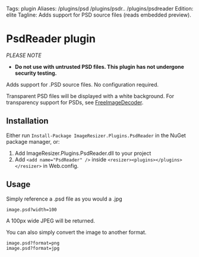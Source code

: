 Tags: plugin
Aliases: /plugins/psd /plugins/psdr.. /plugins/psdreader
Edition: elite
Tagline: Adds support for PSD source files (reads embedded preview).

# PsdReader plugin

*PLEASE NOTE*
* **Do not use with untrusted PSD files. This plugin has not undergone security testing.**


Adds support for .PSD source files. No configuration required.

Transparent PSD files will be displayed with a white background. For transparency support for PSDs, see [FreeImageDecoder](/plugins/freeimage).

## Installation

Either run `Install-Package ImageResizer.Plugins.PsdReader` in the NuGet package manager, or:

1. Add ImageResizer.Plugins.PsdReader.dll to your project
2. Add `<add name="PsdReader" />` inside `<resizer><plugins></plugins></resizer>` in Web.config.

## Usage

Simply reference a .psd file as you would a .jpg

    image.psd?width=100

A 100px wide JPEG will be returned.

You can also simply convert the image to another format.

    image.psd?format=png
    image.psd?format=jpg